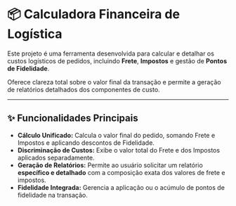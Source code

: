 # 📦 Calculadora Financeira de Logística

Este projeto é uma ferramenta desenvolvida para calcular e detalhar os custos logísticos de pedidos, incluindo **Frete**, **Impostos** e gestão de **Pontos de Fidelidade**.

Oferece clareza total sobre o valor final da transação e permite a geração de relatórios detalhados dos componentes de custo.

---

## ✨ Funcionalidades Principais

* **Cálculo Unificado:** Calcula o valor final do pedido, somando Frete e Impostos e aplicando descontos de Fidelidade.
* **Discriminação de Custos:** Exibe o valor total do Frete e dos Impostos aplicados separadamente.
* **Geração de Relatórios:** Permite ao usuário solicitar um relatório **específico e detalhado** com a composição exata dos valores de frete e impostos.
* **Fidelidade Integrada:** Gerencia a aplicação ou o acúmulo de pontos de fidelidade na transação.
